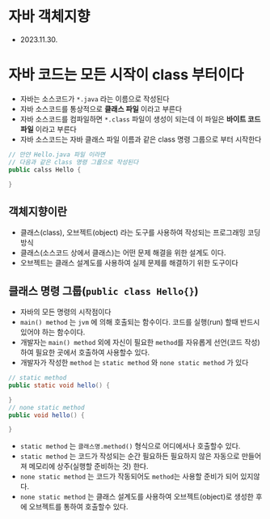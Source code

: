 # 자바 객체지향
* 2023.11.30.

# 자바 코드는 모든 시작이 **class** 부터이다
* 자바는 소스코드가 `*.java` 라는 이름으로 작성된다
* 자바 소스코드를 통상적으로 **클래스 파일**  이라고 부른다
* 자바 소스코드를 컴파일하면 `*.class` 파일이 생성이 되는데 이 파일은 **바이트 코드 파일** 이라고 부른다
* 자바 소스코드는 자바 클래스 파일 이름과 같은 class 명령 그룹으로 부터 시작한다
```Java
// 만얀 Hello.java 파일 이라면
// 다음과 같은 class 명령 그룹으로 작성된다
public calss Hello {

}
```

## 객체지향이란
* 클래스(class), 오브젝트(object) 라는 도구를 사용하여 작성되는 프로그래밍 코딩 방식
* 클래스(소스코드 상에서 클래스)는 어떤 문제 해결을 위한 설계도 이다.
* 오브젝트는 클래스 설계도를 사용하여 실제 문제를 해결하기 위한 도구이다

## 클래스 명령 그룹(`public class Hello{}`)
* 자바의 모든 명령의 시작점이다
* `main() method` 는 `jvm` 에 의해 호출되는 함수이다. 코드를 실행(run) 할때 반드시 있어야 하는 함수이다.
* 개발자는 `main() method` 외에 자신이 필요한 `method`를 자유롭게 선언(코드 작성) 하여 필요한 곳에서 호출하여 사용할수 있다.
* 개발자가 작성한 `method` 는 `static method` 와 `none static method` 가 있다
```java
// static method
public static void hello() {

}
// none static method
public void hello() {

}
```
* `static method` 는 `클래스명.method()` 형식으로 어디에서나 호출할수 있다.
* `static method` 는 코드가 작성되는 순간 필요하든 필요하지 않은 자동으로 만들어져 메모리에 상주(실행할 준비하는 것) 한다.
* `none static method` 는 코드가 작동되어도 `method`는 사용할 준비가 되어 있지않다.
* `none static method` 는 클래스 설계도를 사용하여 오브젝트(object)로 생성한 후에 오브젝트를 통하여 호출할수 있다.